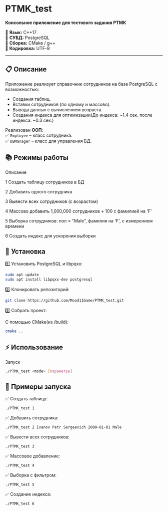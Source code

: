 # PTMK_test

**Консольное приложение для тестового задания PTMK**

📌 **Язык:** C++17  
📌 **СУБД:** PostgreSQL  
📌 **Сборка:** CMake / g++  
📌 **Кодировка:** UTF-8

---

## 📋 Описание

Приложение реализует справочник сотрудников на базе PostgreSQL с возможностью:
- Создания таблиц.
- Вставки сотрудников (по одному и массово).
- Вывода данных с вычислением возраста.
- Создания индекса для оптимизации(До индекса: ~1.4 сек. после индекса: ~0.3 сек.)


Реализован **ООП**:  
✅ `Employee` – класс сотрудника.  
✅ `DBManager` – класс для управления БД.

## 📚 Режимы работы

Описание

1	Создать таблицу сотрудников в БД

2	Добавить одного сотрудника

3	Вывести всех сотрудников (с возрастом)

4	Массово добавить 1,000,000 сотрудников + 100 с фамилией на 'F'

5	Выборка сотрудников: пол = "Male", фамилия на 'F', с измерением времени

6	Создать индекс для ускорения выборки

## 🚀 Установка

1️⃣ Установить PostgreSQL и libpqxx:
```bash
sudo apt update
sudo apt install libpqxx-dev postgresql
```

2️⃣ Клонировать репозиторий:
```bash
git clone https://github.com/Mood11Game/PTMK_test.git
```
3️⃣ Собрать проект:

С помощью CMake(из /build):
```bash
cmake ..
```

## ⚡ Использование

Запуск
```bash
./PTMK_test <mode> [параметры]
```

## 🧩 Примеры запуска

✅ Создать таблицу:
```bash
./PTMK_test 1
```
✅ Добавить сотрудника:
```bash
./PTMK_test 2 Ivanov Petr Sergeevich 2000-01-01 Male
```
✅ Вывести всех сотрудников:
```bash
./PTMK_test 3
```
✅ Массовое добавление:
```bash
./PTMK_test 4
```
✅ Выборка с фильтром:
```bash
./PTMK_test 5
```
✅ Создание индекса:
```bash
./PTMK_test 6
```


